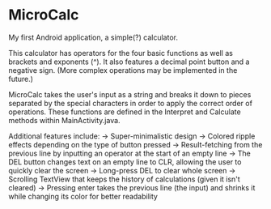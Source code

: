 # MicroCalc
My first Android application, a simple(?) calculator.

This calculator has operators for the four basic functions as well as brackets and exponents (^). It also features a decimal point button and a negative sign.
(More complex operations may be implemented in the future.)

MicroCalc takes the user's input as a string and breaks it down to pieces separated by the special characters in order to apply the correct order of operations. These functions are defined in the Interpret and Calculate methods within MainActivity.java.

Additional features include:
-> Super-minimalistic design
-> Colored ripple effects depending on the type of button pressed
-> Result-fetching from the previous line by inputting an operator at the start of an empty line
-> The DEL button changes text on an empty line to CLR, allowing the user to quickly clear the screen
-> Long-press DEL to clear whole screen
-> Scrolling TextView that keeps the history of calculations (given it isn't cleared)
-> Pressing enter takes the previous line (the input) and shrinks it while changing its color for better readability
